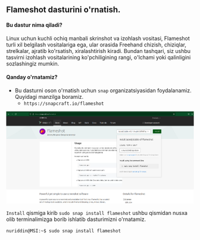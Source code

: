## Flameshot dasturini o'rnatish.

#### Bu dastur nima qiladi?

Linux uchun kuchli ochiq manbali skrinshot va izohlash vositasi, Flameshot turli xil belgilash vositalariga ega,
ular orasida Freehand chizish, chiziqlar, strelkalar, ajratib ko'rsatish, xiralashtirish kiradi. 
Bundan tashqari, siz ushbu tasvirni izohlash vositalarining ko'pchiligining rangi, o'lchami yoki qalinligini sozlashingiz mumkin.

#### Qanday o'rnatamiz?

* Bu dasturni oson o'rnatish uchun `snap` organizatsiyasidan foydalanamiz. Quyidagi manzilga boramiz.
  * `https://snapcraft.io/flameshot` 

<p align="center">
    <img src="./rasmlar/frameshot.png" width="650">
</p>

`Install` qismiga kirib `sudo snap install flameshot` ushbu qismidan nusxa olib terminalimizga borib ishlatib dasturimizni o'rnatamiz.

```shell
nuriddin@MSI:~$ sudo snap install flameshot
```